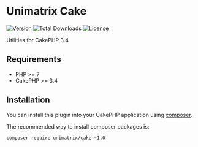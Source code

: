# Unimatrix Cake

[![Version](https://img.shields.io/packagist/v/unimatrix/cake.svg?style=flat-square)](https://packagist.org/packages/unimatrix/cake)
[![Total Downloads](https://img.shields.io/packagist/dt/unimatrix/cake.svg?style=flat-square)](https://packagist.org/packages/unimatrix/cake/stats)
[![License](https://img.shields.io/badge/license-MIT-blue.svg)](https://raw.githubusercontent.com/unimatrix/cake/master/LICENSE)

Utilities for CakePHP 3.4

## Requirements
* PHP >= 7
* CakePHP >= 3.4

## Installation

You can install this plugin into your CakePHP application using [composer](http://getcomposer.org).

The recommended way to install composer packages is:

```
composer require unimatrix/cake:~1.0
```
